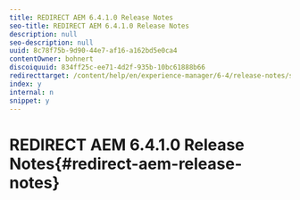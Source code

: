 ```yaml
---
title: REDIRECT AEM 6.4.1.0 Release Notes
seo-title: REDIRECT AEM 6.4.1.0 Release Notes
description: null
seo-description: null
uuid: 8c78f75b-9d90-44e7-af16-a162bd5e0ca4
contentOwner: bohnert
discoiquuid: 834ff25c-ee71-4d2f-935b-10bc61888b66
redirecttarget: /content/help/en/experience-manager/6-4/release-notes/sp-release-notes
index: y
internal: n
snippet: y
---
```


# REDIRECT AEM 6.4.1.0 Release Notes{#redirect-aem-release-notes}


